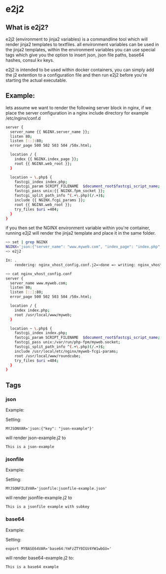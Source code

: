 
# e2j2

## What is e2j2?

e2j2 (environment to jinja2 variables) is a commandline tool which will render jinja2 templates to textfiles. all environment variables can be used in the jinja2 templates, within the environment variables you can use special tags which give you the option to insert json, json file paths, base64 hashes, consul kv keys.

e2j2 is intended to be used within docker containers, you can simply add the j2 extention to a configuration file and then run e2j2 before you're starting the actual executable.  

## Example:
lets assume we want to render the following server block in nginx, if we place the server configuration in a nginx include directory for example /etc/nginx/conf.d

```bash
server {
  server_name {{ NGINX.server_name }};
  listen 80;
  listen [::]:80;
  error_page 500 502 503 504 /50x.html;

  location / {
    index {{ NGINX.index_page }};
    root {{ NGINX.web_root }};
  }

  location ~ \.php$ {
    fastcgi_index index.php;
    fastcgi_param SCRIPT_FILENAME  $document_root$fastcgi_script_name;
    fastcgi_pass unix:{{ NGINX.fpm_socket }};
    fastcgi_split_path_info ^(.+\.php)(/.+)$;
    include {{ NGINX.fcgi_params }};
    root {{ NGINX.web_root }};
    try_files $uri =404;
  }
}
```
if you then set the NGINX environment variable within you're container, running e2j2 will render the jinja2 template and place it in the same folder.

```bash
~> set | grep NGINX
NGINX='json:{"server_name": "www.myweb.com", "index_page": "index.php", "web_root": "/usr/local/www/myweb", "fcgi_params": "/usr/local/etc/nginx/myweb-fcgi-params", "fpm_socket": "/var/run/php-fpm/myweb.socket"}'
~> e2j2

In: .
    rendering: nginx_vhost_config.conf.j2=>done => writing: nginx_vhost_config.conf=>done

~> cat nginx_vhost_config.conf
server {
  server_name www.myweb.com;
  listen 80;
  listen [::]:80;
  error_page 500 502 503 504 /50x.html;

  location / {
    index index.php;
    root /usr/local/www/myweb;
  }

  location ~ \.php$ {
    fastcgi_index index.php;
    fastcgi_param SCRIPT_FILENAME  $document_root$fastcgi_script_name;
    fastcgi_pass unix:/var/run/php-fpm/myweb.socket;
    fastcgi_split_path_info ^(.+\.php)(/.+)$;
    include /usr/local/etc/nginx/myweb-fcgi-params;
    root /usr/local/www/roundcube;
    try_files $uri =404;
  }
}
```

## Tags

### json

Example:

Setting:
```
MYJSONVAR='json:{"key": "json-example"}'
```
will render json-example.j2 to
```
This is a json-example
```

### jsonfile

Example:

Setting:
```
MYJSONFILEVAR='jsonfile:jsonfile-example.json'
```
will render jsonfile-example.j2 to
```
This is a jsonfile example with subkey
```

### base64

Example:

Setting:
```
export MYBASE64VAR='base64:YmFzZTY0IGV4YW1wbGU='
```
will render base64-example.j2 to:
```
This is a base64 example
```

